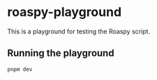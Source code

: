 # roaspy-playground

This is a playground for testing the Roaspy script.

## Running the playground

```bash
pnpm dev
```
